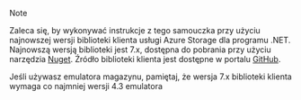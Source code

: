 > [!NOTE]
> Zaleca się, by wykonywać instrukcje z tego samouczka przy użyciu najnowszej wersji biblioteki klienta usługi Azure Storage dla programu .NET. Najnowszą wersją biblioteki jest 7.x, dostępna do pobrania przy użyciu narzędzia [Nuget](https://www.nuget.org/packages/WindowsAzure.Storage/). Źródło biblioteki klienta jest dostępne w portalu [GitHub](https://github.com/Azure/azure-storage-net).
> 
> Jeśli używasz emulatora magazynu, pamiętaj, że wersja 7.x biblioteki klienta wymaga co najmniej wersji 4.3 emulatora 
> 
> 

<!--HONumber=Sep16_HO3-->


